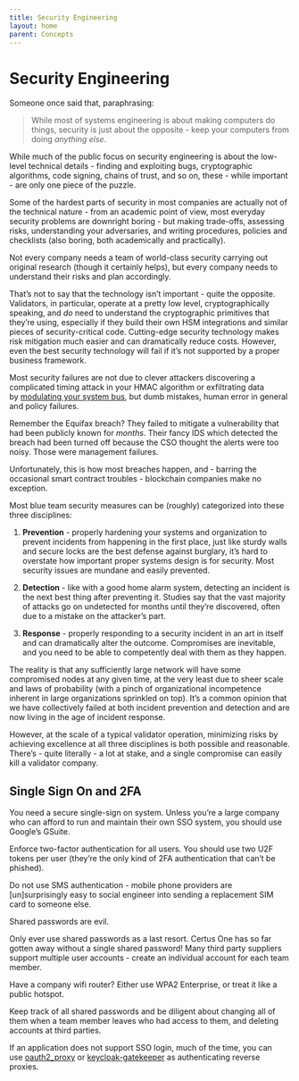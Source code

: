 ```yaml
---
title: Security Engineering
layout: home
parent: Concepts
---
```


# Security Engineering[](#security-engineering "Permalink to this headline")

Someone once said that, paraphrasing:

> While most of systems engineering is about making computers do things, security is just about the opposite - keep your computers from doing _anything else_.

While much of the public focus on security engineering is about the low-level technical details - finding and exploiting bugs, cryptographic algorithms, code signing, chains of trust, and so on, these - while important - are only one piece of the puzzle.

Some of the hardest parts of security in most companies are actually not of the technical nature - from an academic point of view, most everyday security problems are downright boring - but making trade-offs, assessing risks, understanding your adversaries, and writing procedures, policies and checklists (also boring, both academically and practically).

Not every company needs a team of world-class security carrying out original research (though it certainly helps), but every company needs to understand their risks and plan accordingly.

That’s not to say that the technology isn’t important - quite the opposite. Validators, in particular, operate at a pretty low level, cryptographically speaking, and _do_ need to understand the cryptographic primitives that they’re using, especially if they build their own HSM integrations and similar pieces of security-critical code. Cutting-edge security technology makes risk mitigation much easier and can dramatically reduce costs. However, even the best security technology will fail if it’s not supported by a proper business framework.

Most security failures are not due to clever attackers discovering a complicated timing attack in your HMAC algorithm or exfiltrating data by [modulating your system bus](https://github.com/fulldecent/system-bus-radio), but dumb mistakes, human error in general and policy failures.

Remember the Equifax breach? They failed to mitigate a vulnerability that had been publicly known for _months_. Their fancy IDS which detected the breach had been turned off because the CSO thought the alerts were too noisy. Those were management failures.

Unfortunately, this is how most breaches happen, and - barring the occasional smart contract troubles - blockchain companies make no exception.

Most blue team security measures can be (roughly) categorized into these three disciplines:

1.  **Prevention** - properly hardening your systems and organization to prevent incidents from happening in the first place, just like sturdy walls and secure locks are the best defense against burglary, it’s hard to overstate how important proper systems design is for security. Most security issues are mundane and easily prevented.
    
2.  **Detection** - like with a good home alarm system, detecting an incident is the next best thing after preventing it. Studies say that the vast majority of attacks go on undetected for months until they’re discovered, often due to a mistake on the attacker’s part.
    
3.  **Response** - properly responding to a security incident in an art in itself and can dramatically alter the outcome. Compromises are inevitable, and you need to be able to competently deal with them as they happen.
    

The reality is that any sufficiently large network will have some compromised nodes at any given time, at the very least due to sheer scale and laws of probability (with a pinch of organizational incompetence inherent in large organizations sprinkled on top). It’s a common opinion that we have collectively failed at both incident prevention and detection and are now living in the age of incident response.

However, at the scale of a typical validator operation, minimizing risks by achieving excellence at all three disciplines is both possible and reasonable. There’s - quite literally - a lot at stake, and a single compromise can easily kill a validator company.

## Single Sign On and 2FA[](#single-sign-on-and-2fa "Permalink to this headline")

You need a secure single-sign on system. Unless you’re a large company who can afford to run and maintain their own SSO system, you should use Google’s GSuite.

Enforce two-factor authentication for all users. You should use two U2F tokens per user (they’re the only kind of 2FA authentication that can’t be phished).

Do not use SMS authentication - mobile phone providers are [un]surprisingly easy to social engineer into sending a replacement SIM card to someone else.

Shared passwords are evil.

Only ever use shared passwords as a last resort. Certus One has so far gotten away without a single shared password! Many third party suppliers support multiple user accounts - create an individual account for each team member.

Have a company wifi router? Either use WPA2 Enterprise, or treat it like a public hotspot.

Keep track of all shared passwords and be diligent about changing all of them when a team member leaves who had access to them, and deleting accounts at third parties.

If an application does not support SSO login, much of the time, you can use [oauth2_proxy](https://github.com/bitly/oauth2_proxy) or [keycloak-gatekeeper](https://github.com/keycloak/keycloak-gatekeeper) as authenticating reverse proxies.